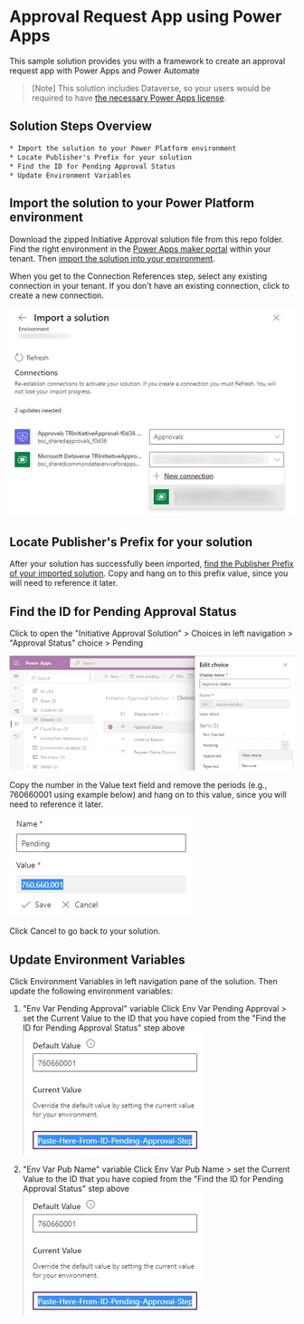 # Approval Request App using Power Apps

This sample solution provides you with a framework to create an approval request app with Power Apps and Power Automate

> [Note]
> This solution includes Dataverse, so your users would be required to have [the necessary Power Apps license](https://docs.microsoft.com/en-us/power-platform/admin/powerapps-flow-licensing-faq#how-is-microsoft-power-apps-and-power-automate-licensed).
   
## Solution Steps Overview

    * Import the solution to your Power Platform environment
    * Locate Publisher's Prefix for your solution
    * Find the ID for Pending Approval Status
    * Update Environment Variables

## Import the solution to your Power Platform environment

Download the zipped Initiative Approval solution file from this repo folder. Find the right environment in the [Power Apps maker portal](https://make.powerapps.com/) within your tenant. Then [import the solution into your environment](https://docs.microsoft.com/en-us/powerapps/maker/data-platform/import-update-export-solutions).

When you get to the Connection References step, select any existing connection in your tenant. If you don't have an existing connection, click to create a new connection.

   ![Connection Reference in Import Solution](files/images/import-connectionref.jpg)

## Locate Publisher's Prefix for your solution

After your solution has successfully been imported, [find the Publisher Prefix of your imported solution](https://docs.microsoft.com/en-us/powerapps/maker/data-platform/create-solution#change-a-solution-publisher).  Copy and hang on to this prefix value, since you will need to reference it later.

## Find the ID for Pending Approval Status

Click to open the "Initiative Approval Solution" > Choices in left navigation > "Approval Status" choice > Pending

   ![Pending Approval Status](files/images/pending-approval-status.jpg)

Copy the number in the Value text field and remove the periods (e.g., 760660001 using example below) and hang on to this value, since you will need to reference it later.

   ![Pending Approval Status ID](files/images/pending-approval-status-id.jpg)

Click Cancel to go back to your solution.

## Update Environment Variables

Click Environment Variables in left navigation pane of the solution.  Then update the following environment variables:

1. "Env Var Pending Approval" variable
   Click Env Var Pending Approval > set the Current Value to the ID that you have copied from the "Find the ID for Pending Approval Status" step above
   ![Environment Variable for Pending Approval](files/images/env-variable-pending-approval.jpg)
   
2. "Env Var Pub Name" variable
   Click Env Var Pub Name > set the Current Value to the ID that you have copied from the "Find the ID for Pending Approval Status" step above
   ![Environment Variable for Publisher Name](files/images/env-variable-pending-approval.jpg)
